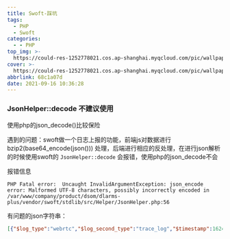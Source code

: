```yaml
---
title: Swoft-踩坑
tags:
  - PHP
  - Swoft
categories:
  - - PHP
top_img: >-
  https://could-res-1252778021.cos.ap-shanghai.myqcloud.com/pic/wallpaper/1618218952853.jpg
cover: >-
  https://could-res-1252778021.cos.ap-shanghai.myqcloud.com/pic/wallpaper/1618218952853.jpg
abbrlink: 68c1a07d
date: 2021-09-16 10:36:28
---
```




### JsonHelper::decode 不建议使用

使用php的json_decode()比较保险

遇到的问题：swoft做一个日志上报的功能，前端js对数据进行 bzip2(base64_encode(json())) 处理，后端进行相应的反处理，在进行json解析的时候使用swoft的 `JsonHelper::decode` 会报错，使用php的json_decode不会

报错信息

```
PHP Fatal error:  Uncaught InvalidArgumentException: json_encode error: Malformed UTF-8 characters, possibly incorrectly encoded in /var/www/company/product/dsom/dlarms-plus/vendor/swoft/stdlib/src/Helper/JsonHelper.php:56
```

有问题的json字符串：

```json
[{"$log_type":"webrtc","$log_second_type":"trace_log","$timestamp":1624438030906,"$uname":"","pay_code":"","localStorage":"{\"vuex\":{\"common\":{\"user\":{\"username\":\"zhaoduo\",\"token\":\"aaaaaddddddd\"}},\"goods\":{\"goodList\":[],\"good\":{},\"shopList\":[],\"shopDetail\":{}},\"time\":{\"smsCaptchaCountDown\":0,\"vmsCaptchaCountDown\":0}}}","sessionStorage":"{\"param\":{},\"app\":{},\"confirm_time\":null,\"is_first_into\":null,\"flag\":null,\"href_time\":null,\"access_token\":\"h5:4202dcfccbd2a82f4e9b813afd3593a33cd345a9\",\"token\":null}","data":"{\"info1\":\"ޥe¤-2-tryReconn\"}"}]
```

